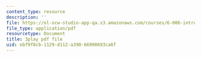 ```yaml
---
content_type: resource
description: ''
file: https://ol-ocw-studio-app-qa.s3.amazonaws.com/courses/6-006-introduction-to-algorithms-fall-2011/ebf9f8cb1129d112a39066990693ca6f_B7hVxCmfPtM.pdf
file_type: application/pdf
resourcetype: Document
title: 3play pdf file
uid: ebf9f8cb-1129-d112-a390-66990693ca6f
---
```

